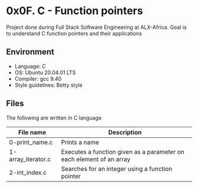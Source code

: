 # 0x0F. C - Function pointers
Project done during Full Stack Software Engineering at ALX-Africa. Goal is to understand C function pointers and their applications

## Environment
* Language: C
* OS: Ubuntu 20.04.01 LTS
* Compiler: gcc 9.40
* Style guidelines: Betty style

## Files
The following are written in C language

File name | Description
 --- | ---
0-print_name.c | Prints a name
1-array_iterator.c | Executes a function given as a parameter on each element of an array
2-int_index.c | Searches for an integer using a function pointer
